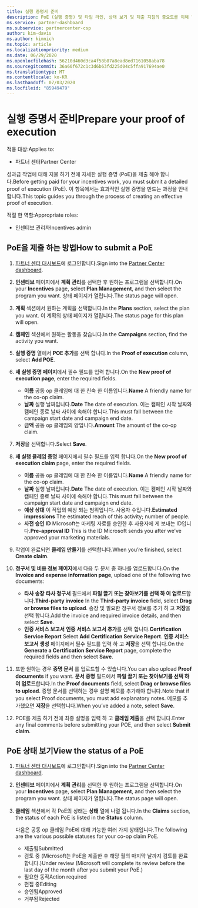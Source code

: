 ```yaml
---
title: 실행 증명서 준비
description: PoE (실행 증명) 및 타임 라인, 상태 보기 및 제출 지침의 중요도를 이해 합니다.
ms.service: partner-dashboard
ms.subservice: partnercenter-csp
author: kim-davis
ms.author: kimnich
ms.topic: article
ms.localizationpriority: medium
ms.date: 06/29/2020
ms.openlocfilehash: 56210d460d3ca4f58b87a8ead8ed7161058aba78
ms.sourcegitcommit: 36a60f672c1c3d6b63fd225d04c5ffa917694ae0
ms.translationtype: MT
ms.contentlocale: ko-KR
ms.lasthandoff: 07/03/2020
ms.locfileid: "85949479"
---
```

# <a name="prepare-your-proof-of-execution"></a><span data-ttu-id="954e6-103">실행 증명서 준비</span><span class="sxs-lookup"><span data-stu-id="954e6-103">Prepare your proof of execution</span></span>

<span data-ttu-id="954e6-104">적용 대상:</span><span class="sxs-lookup"><span data-stu-id="954e6-104">Applies to:</span></span>

- <span data-ttu-id="954e6-105">파트너 센터</span><span class="sxs-lookup"><span data-stu-id="954e6-105">Partner Center</span></span>

<span data-ttu-id="954e6-106">성과급 작업에 대해 지불 하기 전에 자세한 실행 증명 (PoE)을 제출 해야 합니다.</span><span class="sxs-lookup"><span data-stu-id="954e6-106">Before getting paid for your incentives work, you must submit a detailed proof of execution (PoE).</span></span> <span data-ttu-id="954e6-107">이 항목에서는 효과적인 실행 증명을 만드는 과정을 안내 합니다.</span><span class="sxs-lookup"><span data-stu-id="954e6-107">This topic guides you through the process of creating an effective proof of execution.</span></span>

<span data-ttu-id="954e6-108">적절 한 역할:</span><span class="sxs-lookup"><span data-stu-id="954e6-108">Appropriate roles:</span></span>

- <span data-ttu-id="954e6-109">인센티브 관리자</span><span class="sxs-lookup"><span data-stu-id="954e6-109">Incentives admin</span></span>

## <a name="how-to-submit-a-poe"></a><span data-ttu-id="954e6-110">PoE을 제출 하는 방법</span><span class="sxs-lookup"><span data-stu-id="954e6-110">How to submit a PoE</span></span>

1. <span data-ttu-id="954e6-111">[파트너 센터 대시보드](https://partner.microsoft.com/dashboard/)에 로그인합니다.</span><span class="sxs-lookup"><span data-stu-id="954e6-111">Sign into the [Partner Center dashboard](https://partner.microsoft.com/dashboard/).</span></span>

2. <span data-ttu-id="954e6-112">**인센티브** 페이지에서 **계획 관리**를 선택한 후 원하는 프로그램을 선택합니다.</span><span class="sxs-lookup"><span data-stu-id="954e6-112">On your **Incentives** page, select **Plan Management**, and then select the program you want.</span></span> <span data-ttu-id="954e6-113">상태 페이지가 열립니다.</span><span class="sxs-lookup"><span data-stu-id="954e6-113">The status page will open.</span></span>

3. <span data-ttu-id="954e6-114">**계획** 섹션에서 원하는 계획을 선택합니다.</span><span class="sxs-lookup"><span data-stu-id="954e6-114">In the **Plans** section, select the plan you want.</span></span> <span data-ttu-id="954e6-115">이 계획의 상태 페이지가 열립니다.</span><span class="sxs-lookup"><span data-stu-id="954e6-115">The status page for this plan will open.</span></span>

4. <span data-ttu-id="954e6-116">**캠페인** 섹션에서 원하는 활동을 찾습니다.</span><span class="sxs-lookup"><span data-stu-id="954e6-116">In the **Campaigns** section, find the activity you want.</span></span>

5. <span data-ttu-id="954e6-117">**실행 증명** 열에서 **POE 추가**를 선택 합니다.</span><span class="sxs-lookup"><span data-stu-id="954e6-117">In the **Proof of execution** column, select **Add POE**.</span></span>

6. <span data-ttu-id="954e6-118">**새 실행 증명 페이지**에서 필수 필드를 입력 합니다.</span><span class="sxs-lookup"><span data-stu-id="954e6-118">On the **New proof of execution page**, enter the required fields.</span></span>

   - <span data-ttu-id="954e6-119">**이름**  공동 op 클레임에 대 한 친숙 한 이름입니다.</span><span class="sxs-lookup"><span data-stu-id="954e6-119">**Name**  A friendly name for the co-op claim.</span></span>
   - <span data-ttu-id="954e6-120">**날짜**  실행 날짜입니다.</span><span class="sxs-lookup"><span data-stu-id="954e6-120">**Date**  The date of execution.</span></span> <span data-ttu-id="954e6-121">이는 캠페인 시작 날짜와 캠페인 종료 날짜 사이에 속해야 합니다.</span><span class="sxs-lookup"><span data-stu-id="954e6-121">This must fall between the campaign start date and campaign end date.</span></span>
   - <span data-ttu-id="954e6-122">**금액**  공동 op 클레임의 양입니다.</span><span class="sxs-lookup"><span data-stu-id="954e6-122">**Amount**  The amount of the co-op claim.</span></span>

7. <span data-ttu-id="954e6-123">**저장**을 선택합니다.</span><span class="sxs-lookup"><span data-stu-id="954e6-123">Select **Save**.</span></span>

8. <span data-ttu-id="954e6-124">**새 실행 클레임 증명** 페이지에서 필수 필드를 입력 합니다.</span><span class="sxs-lookup"><span data-stu-id="954e6-124">On the **New proof of execution claim** page, enter the required fields.</span></span>

   - <span data-ttu-id="954e6-125">**이름**  공동 op 클레임에 대 한 친숙 한 이름입니다.</span><span class="sxs-lookup"><span data-stu-id="954e6-125">**Name**  A friendly name for the co-op claim.</span></span>
   - <span data-ttu-id="954e6-126">**날짜**  실행 날짜입니다.</span><span class="sxs-lookup"><span data-stu-id="954e6-126">**Date**  The date of execution.</span></span> <span data-ttu-id="954e6-127">이는 캠페인 시작 날짜와 캠페인 종료 날짜 사이에 속해야 합니다.</span><span class="sxs-lookup"><span data-stu-id="954e6-127">This must fall between the campaign start date and campaign end date.</span></span>
   - <span data-ttu-id="954e6-128">**예상 상대**   이 작업의 예상 되는 범위입니다. 사용자 수입니다.</span><span class="sxs-lookup"><span data-stu-id="954e6-128">**Estimated impressions**   The estimated reach of this activity; number of people.</span></span>
   - <span data-ttu-id="954e6-129">**사전 승인 ID**   Microsoft는 마케팅 자료를 승인한 후 사용자에 게 보내는 ID입니다.</span><span class="sxs-lookup"><span data-stu-id="954e6-129">**Pre-approval ID**   This is the ID Microsoft sends you after we’ve approved your marketing materials.</span></span>

9. <span data-ttu-id="954e6-130">작업이 완료되면 **클레임 만들기**를 선택합니다.</span><span class="sxs-lookup"><span data-stu-id="954e6-130">When you’re finished, select **Create claim**.</span></span>

10. <span data-ttu-id="954e6-131">**청구서 및 비용 정보 페이지**에서 다음 두 문서 중 하나를 업로드합니다.</span><span class="sxs-lookup"><span data-stu-id="954e6-131">On the **Invoice and expense information page**, upload one of the following two documents:</span></span>
    - <span data-ttu-id="954e6-132">**타사 송장**  **타사 청구서** 필드에서 **파일 끌기 또는 찾아보기를 선택 하 여 업로드**합니다.</span><span class="sxs-lookup"><span data-stu-id="954e6-132">**Third-party invoice**  In the **Third-party invoice** field, select **Drag or browse files to upload**.</span></span> <span data-ttu-id="954e6-133">송장 및 필요한 청구서 정보를 추가 하 고 **저장**을 선택 합니다.</span><span class="sxs-lookup"><span data-stu-id="954e6-133">Add the invoice and required invoice details, and then select **Save**.</span></span>
    - <span data-ttu-id="954e6-134">**인증 서비스 보고서**  **인증 서비스 보고서 추가**를 선택 합니다.</span><span class="sxs-lookup"><span data-stu-id="954e6-134">**Certification Service Report**  Select **Add Certification Service Report**.</span></span> <span data-ttu-id="954e6-135">**인증 서비스 보고서 생성** 페이지에서 필수 필드를 입력 하 고 **저장**을 선택 합니다.</span><span class="sxs-lookup"><span data-stu-id="954e6-135">On the **Generate a Certification Service Report** page, complete the required fields and then select **Save**.</span></span>

11. <span data-ttu-id="954e6-136">또한 원하는 경우 **증명 문서** 를 업로드할 수 있습니다.</span><span class="sxs-lookup"><span data-stu-id="954e6-136">You can also upload **Proof documents** if you want.</span></span> <span data-ttu-id="954e6-137">**문서 증명** 필드에서 **파일 끌기 또는 찾아보기를 선택 하 여 업로드**합니다.</span><span class="sxs-lookup"><span data-stu-id="954e6-137">In the **Proof documents** field, select **Drag or browse files to upload**.</span></span> <span data-ttu-id="954e6-138">증명 문서를 선택하는 경우 설명 메모를 추가해야 합니다.</span><span class="sxs-lookup"><span data-stu-id="954e6-138">Note that if you select Proof documents, you must add explanatory notes.</span></span> <span data-ttu-id="954e6-139">메모를 추가했으면 **저장**을 선택합니다.</span><span class="sxs-lookup"><span data-stu-id="954e6-139">When you’ve added a note, select **Save**.</span></span>

12. <span data-ttu-id="954e6-140">POE를 제출 하기 전에 최종 설명을 입력 하 고 **클레임 제출**을 선택 합니다.</span><span class="sxs-lookup"><span data-stu-id="954e6-140">Enter any final comments before submitting your POE, and then select **Submit claim**.</span></span>

## <a name="view-the-status-of-a-poe"></a><span data-ttu-id="954e6-141">PoE 상태 보기</span><span class="sxs-lookup"><span data-stu-id="954e6-141">View the status of a PoE</span></span>

1. <span data-ttu-id="954e6-142">[파트너 센터 대시보드](https://partner.microsoft.com/dashboard/)에 로그인합니다.</span><span class="sxs-lookup"><span data-stu-id="954e6-142">Sign into the [Partner Center dashboard](https://partner.microsoft.com/dashboard/).</span></span>

2. <span data-ttu-id="954e6-143">**인센티브** 페이지에서 **계획 관리**를 선택한 후 원하는 프로그램을 선택합니다.</span><span class="sxs-lookup"><span data-stu-id="954e6-143">On your **Incentives** page, select **Plan Management**, and then select the program you want.</span></span> <span data-ttu-id="954e6-144">상태 페이지가 열립니다.</span><span class="sxs-lookup"><span data-stu-id="954e6-144">The status page will open.</span></span>

3. <span data-ttu-id="954e6-145">**클레임** 섹션에서 각 PoE의 상태는 **상태** 열에 나열 됩니다.</span><span class="sxs-lookup"><span data-stu-id="954e6-145">In the **Claims** section, the status of each PoE is listed in the **Status** column.</span></span>

   <span data-ttu-id="954e6-146">다음은 공동 op 클레임 PoE에 대해 가능한 여러 가지 상태입니다.</span><span class="sxs-lookup"><span data-stu-id="954e6-146">The following are the various possible statuses for your co-op claim PoE.</span></span>

   - <span data-ttu-id="954e6-147">제출됨</span><span class="sxs-lookup"><span data-stu-id="954e6-147">Submitted</span></span>
   - <span data-ttu-id="954e6-148">검토 중 (Microsoft는 PoE을 제출한 후 해당 월의 마지막 날까지 검토를 완료 합니다.)</span><span class="sxs-lookup"><span data-stu-id="954e6-148">Under review (Microsoft will complete its review before the last day of the month after you submit your PoE.)</span></span>
   - <span data-ttu-id="954e6-149">필요한 동작</span><span class="sxs-lookup"><span data-stu-id="954e6-149">Action required</span></span>
   - <span data-ttu-id="954e6-150">편집 중</span><span class="sxs-lookup"><span data-stu-id="954e6-150">Editing</span></span>
   - <span data-ttu-id="954e6-151">승인됨</span><span class="sxs-lookup"><span data-stu-id="954e6-151">Approved</span></span>
   - <span data-ttu-id="954e6-152">거부됨</span><span class="sxs-lookup"><span data-stu-id="954e6-152">Rejected</span></span>
